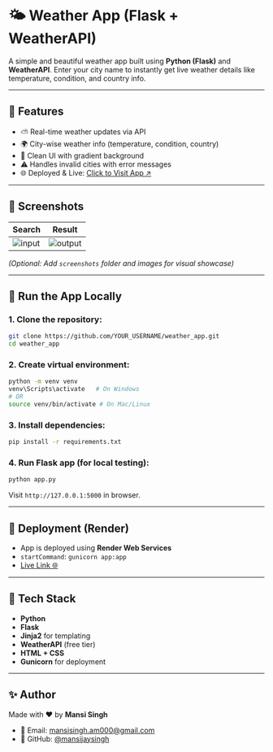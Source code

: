 # 🌤️ Weather App (Flask + WeatherAPI)

A simple and beautiful weather app built using **Python (Flask)** and **WeatherAPI**. Enter your city name to instantly get live weather details like temperature, condition, and country info.

---

## 🔧 Features

* ⛅️ Real-time weather updates via API
* 🌍 City-wise weather info (temperature, condition, country)
* 📅 Clean UI with gradient background
* ⚠️ Handles invalid cities with error messages
* 🌐 Deployed & Live: [Click to Visit App ↗️](https://weather-app-1-epmh.onrender.com/)

---

## 📸 Screenshots

| Search                            | Result                              |
| --------------------------------- | ----------------------------------- |
| ![input](./screenshots/input.png) | ![output](./screenshots/output.png) |

*(Optional: Add `screenshots` folder and images for visual showcase)*

---

## 🚀 Run the App Locally

### 1. Clone the repository:

```bash
git clone https://github.com/YOUR_USERNAME/weather_app.git
cd weather_app
```

### 2. Create virtual environment:

```bash
python -m venv venv
venv\Scripts\activate   # On Windows
# OR
source venv/bin/activate # On Mac/Linux
```

### 3. Install dependencies:

```bash
pip install -r requirements.txt
```

### 4. Run Flask app (for local testing):

```bash
python app.py
```

Visit `http://127.0.0.1:5000` in browser.

---

## 🚄 Deployment (Render)

* App is deployed using **Render Web Services**
* `startCommand`: `gunicorn app:app`
* [Live Link 🌐](https://weather-app-1-epmh.onrender.com/)

---

## 🔧 Tech Stack

* **Python**
* **Flask**
* **Jinja2** for templating
* **WeatherAPI** (free tier)
* **HTML + CSS**
* **Gunicorn** for deployment

---

## ✨ Author

Made with ❤️ by **Mansi Singh**

* 📧 Email: [mansisingh.am000@gmail.com](mailto:mansisingh.am000@gmail.com)
* 👥 GitHub: [@mansijaysingh](https://github.com/mansijaysingh)



